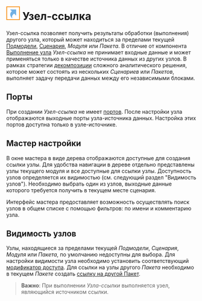 # ![Узел-ссылка](../../images/icons/controls/reference_link.svg) Узел-ссылка

Узел-ссылка позволяет получить результаты обработки (выполнения) другого узла, который может находиться за пределами текущей [Подмодели](./submodel.md), [Сценария](../../scenario/README.md), *Модуля* или *Пакета*. В отличие от компонента [Выполнение узла](../../processors/control/execute-node.md) *Узел-ссылка* не принимает входные данные и может применяться только в качестве источника данных из других узлов. В рамках стратегии [декомпозиции](../../quick-start/design-principles.md#dekompozitsiya) сложного аналитического решения, которое может состоять из нескольких *Сценариев* или *Пакетов*, выполняет задачу передачи данных между его независимыми блоками.

## Порты

При создании *Узел-ссылка* не имеет [портов](../../scenario/ports/README.md). После настройки узла отображаются выходные порты узла-источника данных. Настройка этих портов доступна только в узле-источнике.

## Мастер настройки

В окне мастера в виде дерева отображаются доступные для создания ссылки узлы. Для удобства навигации в дереве отдельно представлены узлы текущего модуля и все доступные для ссылки узлы. Доступность узлов определяется их видимостью (см. следующий раздел "Видимость узлов"). Необходимо выбрать один из узлов, выходные данные которого требуется получить в текущем месте сценария.

Интерфейс мастера предоставляет возможность осуществлять поиск узлов в общем списке с помощью фильтров: по имени и комментарию узла.

## Видимость узлов

Узлы, находящиеся за пределами текущей *Подмодели*, *Сценария*, *Модуля* или *Пакета*, по умолчанию недоступны для выбора. Для настройки видимости узла необходимо установить соответствующий [модификатор доступа](../../scenario/access-modifier.md). Для ссылки на узлы другого *Пакета* необходимо в текущем *Пакете* создать [ссылку на другой Пакет](../../scenario/link-to-packet.md).

> **Важно**: При выполнении *Узла-ссылки* выполняется узел, являющийся источником ссылки.
